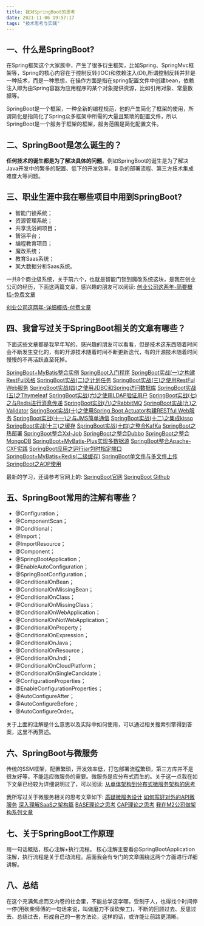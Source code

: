 ```yaml
---
title: 我对SpringBoot的思考
date: 2021-11-06 19:57:17
tags: "技术思考与实践"
---
```


## 一、什么是SpringBoot?
在Spring框架这个大家族中，产生了很多衍生框架，比如Spring、SpringMvc框架等，Spring的核心内容在于控制反转(IOC)和依赖注入(DI),所谓控制反转并非是一种技术，而是一种思想，在操作方面是指在spring配置文件中创建bean，依赖注入即为由Spring容器为应用程序的某个对象提供资源，比如引用对象、常量数据等。
<!--more-->

SpringBoot是一个框架，一种全新的编程规范，他的产生简化了框架的使用，所谓简化是指简化了Spring众多框架中所需的大量且繁琐的配置文件，所以 SpringBoot是一个服务于框架的框架，服务范围是简化配置文件。


## 二、SpringBoot是怎么诞生的？
**任何技术的诞生都是为了解决具体的问题**。例如SpringBoot的诞生是为了解决Java开发中的繁多的配置、低下的开发效率，复杂的部署流程、第三方技术集成难度大等问题。

## 三、职业生涯中我在哪些项目中用到SpringBoot?
- 智能门锁系统；
- 资源管理系统；
- 共享洗浴间项目；
- 智浴平台；
- 编程教育项目；
- 魔改系统；
- 教育Saas系统；
- 某大数据分析Saas系统。

一共8个商业级系统，关于前六个，也就是智能门锁到魔改系统这块，是我在创业公司的经历，下面这两篇文章，感兴趣的朋友可以阅读:
[创业公司这两年-简要概括-免费文章](https://mp.weixin.qq.com/s?__biz=MzUxODk0ODQ3Ng==&mid=2247484272&idx=1&sn=f9e87cb8e838ec36164435d7d75d37fd&chksm=f9805063cef7d9753e098398ebb61508ab9271c5c123762493247381338238922e5c1e95da75&token=681737576&lang=zh_CN#rd)

[创业公司这两年-详细概括-付费文章](https://mp.weixin.qq.com/s?__biz=MzUxODk0ODQ3Ng==&mid=2247485439&idx=1&sn=201a791086509ae93a29a669e8d402be&chksm=f98054eccef7ddfac7c6b7d30d40b33a1044cc702850cadf1ee2b0a9b3caca551f56779c719b&token=2104650779&lang=zh_CN#rd)

## 四、我曾写过关于SpringBoot相关的文章有哪些？
下面这些文章都是我早年写的，感兴趣的朋友可以看看，但是技术这东西随着时间会不断发生变化的，有的开源技术随着时间不断更新迭代，有的开源技术随着时间慢慢的不再活跃直至死掉。

[SpringBoot+MyBatis整合实例](https://www.cnblogs.com/youcong/p/8644216.html)
[SpringBoot入门程序](https://www.cnblogs.com/youcong/p/8098861.html)
[SpringBoot实战(一)之构建RestFul风格](https://www.cnblogs.com/youcong/p/9385327.html)
[SpringBoot实战(二)之计划任务](https://www.cnblogs.com/youcong/p/9385472.html)
[SpringBoot实战(三)之使用RestFul Web服务](https://www.cnblogs.com/youcong/p/9385579.html)
[SpringBoot实战(四)之使用JDBC和Spring访问数据库](https://www.cnblogs.com/youcong/p/9385710.html)
[SpringBoot实战(五)之Thymeleaf](https://www.cnblogs.com/youcong/p/9385918.html)
[SpringBoot实战(六)之使用LDAP验证用户](https://www.cnblogs.com/youcong/p/9386186.html)
[SpringBoot实战(七)之与Redis进行消息传递](https://www.cnblogs.com/youcong/p/9386398.html)
[SpringBoot实战(八)之RabbitMQ](https://www.cnblogs.com/youcong/p/9387611.html)
[SpringBoot实战(九)之Validator](https://www.cnblogs.com/youcong/p/9387896.html)
[SpringBoot实战(十)之使用Spring Boot Actuator构建RESTful Web服务](https://www.cnblogs.com/youcong/p/9409550.html)
[SpringBoot实战(十一)之与JMS简单通信](https://www.cnblogs.com/youcong/p/9409694.html)
[SpringBoot实战(十二)之集成kisso](https://www.cnblogs.com/youcong/p/9794776.html)
[SpringBoot实战(十三)之缓存](https://www.cnblogs.com/youcong/p/9899053.html)
[SpringBoot实战(十四)之整合KafKa](https://www.cnblogs.com/youcong/p/10216573.html)
[SpringBoot之热部署](https://www.cnblogs.com/youcong/p/11523994.html)
[SpringBoot整合Xxl-Job](https://www.cnblogs.com/youcong/p/12935760.html)
[SpringBoot之整合Dubbo](https://www.cnblogs.com/youcong/p/12935789.html)
[SpringBoot之整合MongoDB](https://www.cnblogs.com/youcong/p/12935733.html)
[SpringBoot+MyBatis-Plus实现多数据源](https://www.cnblogs.com/youcong/p/12935716.html)
[SpringBoot整合Apache-CXF实践](https://www.cnblogs.com/youcong/p/13874940.html)
[SpringBoot应用之运行jar包时指定端口](https://www.cnblogs.com/youcong/p/13654088.html)
[SpringBoot+MyBatis+Redis(二级缓存)](https://www.cnblogs.com/youcong/p/13654080.html)
[SpringBoot单文件与多文件上传](https://www.cnblogs.com/youcong/p/14801485.html)
[SpringBoot之AOP使用](https://www.cnblogs.com/youcong/p/11488554.html)


最新的学习，还请参考官网上的:
[SpringBoot官网](https://spring.io/projects/spring-boot)
[SpringBoot Github](https://github.com/spring-projects/spring-boot)

## 五、SpringBoot常用的注解有哪些？
- @Configuration；
- @ComponentScan；
- @Conditional；
- @Import；
- @ImportResource；
- @Component；
- @SpringBootApplication；
- @EnableAutoConfiguration；
- @SpringBootConfiguration；
- @ConditionalOnBean；
- @ConditionalOnMissingBean；
- @ConditionalOnClass；
- @ConditionalOnMissingClass；
- @ConditionalOnWebApplication；
- @ConditionalOnNotWebApplication；
- @ConditionalOnProperty；
- @ConditionalOnExpression；
- @ConditionalOnJava；
- @ConditionalOnResource；
- @ConditionalOnJndi；
- @ConditionalOnCloudPlatform；
- @ConditionalOnSingleCandidate；
- @ConfigurationProperties；
- @EnableConfigurationProperties；
- @AutoConfigureAfter；
- @AutoConfigureBefore；
- @AutoConfigureOrder。

关于上面的注解是什么意思以及实际中如何使用，可以通过相关搜索引擎得到答案，这里不再赘述。

## 六、SpringBoot与微服务
传统的SSM框架，配置繁琐，开发效率低，打包部署流程繁琐，第三方库并不是很友好等，不能适应微服务的需要。微服务是应分布式而生的。关于这一点我在如下文章已经较为详细说明过了，可以阅读:
[从单体架构到分布式微服务架构的思考](https://youcongtech.com/2021/04/17/%E4%BB%8E%E5%8D%95%E4%BD%93%E6%9E%B6%E6%9E%84%E5%88%B0%E5%88%86%E5%B8%83%E5%BC%8F%E5%BE%AE%E6%9C%8D%E5%8A%A1%E6%9E%B6%E6%9E%84%E7%9A%84%E6%80%9D%E8%80%83/)

我所写过关于微服务相关的思考文章如下:
[质疑微服务设计](https://youcongtech.com/2021/03/27/%E8%B4%A8%E7%96%91%E5%BE%AE%E6%9C%8D%E5%8A%A1%E8%AE%BE%E8%AE%A1/)
[如何写好对外的API微服务](https://youcongtech.com/2021/03/27/%E5%A6%82%E4%BD%95%E5%86%99%E5%A5%BD%E5%AF%B9%E5%A4%96%E7%9A%84API%E5%BE%AE%E6%9C%8D%E5%8A%A1/)
[深入理解SaaS之架构篇](https://youcongtech.com/2021/08/02/%E6%B7%B1%E5%85%A5%E7%90%86%E8%A7%A3SaaS%E4%B9%8B%E6%9E%B6%E6%9E%84%E7%AF%87/)
[BASE理论之思考](https://youcongtech.com/2021/06/03/BASE%E7%90%86%E8%AE%BA%E4%B9%8B%E6%80%9D%E8%80%83/)
[CAP理论之思考](https://youcongtech.com/2021/06/03/CAP%E7%90%86%E8%AE%BA%E4%B9%8B%E6%80%9D%E8%80%83/)
[我在M2公司做架构系列文章](https://youcongtech.com/tags/%E6%8A%80%E6%9C%AF%E6%80%9D%E8%80%83%E4%B8%8E%E5%AE%9E%E8%B7%B5/)

## 七、关于SpringBoot工作原理
用一句话概括，核心注解+执行流程。
核心注解主要看@SpringBootApplication注解，执行流程是关于启动流程。后面我会有专门的文章围绕这两个方面进行详细讲解。

## 八、总结
在这个充满焦虑而又内卷的社会里，不能总学这学哪，受制于人，也得找个时间停一停(用砍柴师傅的一句话来说，叫做磨刀不误砍柴工)，不断的回顾过去、反思过去、总结过去，形成自己的一套方法论，这样的话，或许能让前路更清晰。